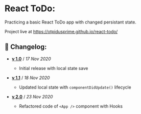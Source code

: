 # React ToDo:

Practicing a basic React ToDo app with changed persistant state.

Project live at https://otpidusprime.github.io/react-todo/

## 💫 Changelog:

* **[v 1.0](https://github.com/otpidusprime/react-todo/releases/tag/v1.0)** / _17 Nov 2020_
    * Initial release with local state save

* **[v 1.1](https://github.com/otpidusprime/react-todo/releases/tag/v1.1)** / _18 Nov 2020_
    * Updated local state with `componentDidUpdate()` lifecycle

* **[v 2.0](https://github.com/otpidusprime/react-todo/releases/tag/v2.0)** / _23 Nov 2020_
    * Refactored code of `<App />` component with Hooks